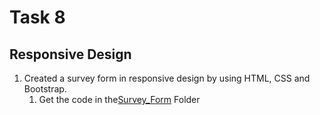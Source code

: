 # Task 8

## **Responsive Design**
1. Created a survey form in responsive design by using HTML, CSS and Bootstrap.
   1. Get the code in the[Survey_Form](./Survey_Form/) Folder

